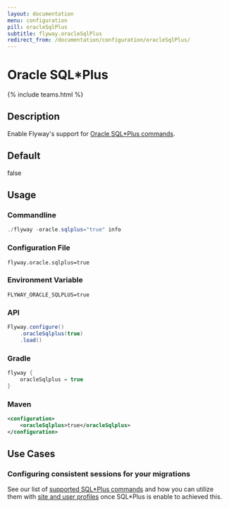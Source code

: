 ```yaml
---
layout: documentation
menu: configuration
pill: oracleSqlPlus
subtitle: flyway.oracleSqlPlus
redirect_from: /documentation/configuration/oracleSqlPlus/
---
```


# Oracle SQL*Plus
{% include teams.html %}

## Description
Enable Flyway's support for [Oracle SQL*Plus commands](/documentation/database/oracle#sqlplus-commands).

## Default
false

## Usage

### Commandline
```powershell
./flyway -oracle.sqlplus="true" info
```

### Configuration File
```properties
flyway.oracle.sqlplus=true
```

### Environment Variable
```properties
FLYWAY_ORACLE_SQLPLUS=true
```

### API
```java
Flyway.configure()
    .oracleSqlplus(true)
    .load()
```

### Gradle
```groovy
flyway {
    oracleSqlplus = true
}
```

### Maven
```xml
<configuration>
    <oracleSqlplus>true</oracleSqlplus>
</configuration>
```

## Use Cases

### Configuring consistent sessions for your migrations

See our list of [supported SQL\*Plus commands](/documentation/database/oracle#sqlplus-commands) and how you can utilize them with [site and user profiles](/documentation/database/oracle#site-profiles-gloginsql--user-profiles-loginsql) once SQL\*Plus is enable to achieved this.
